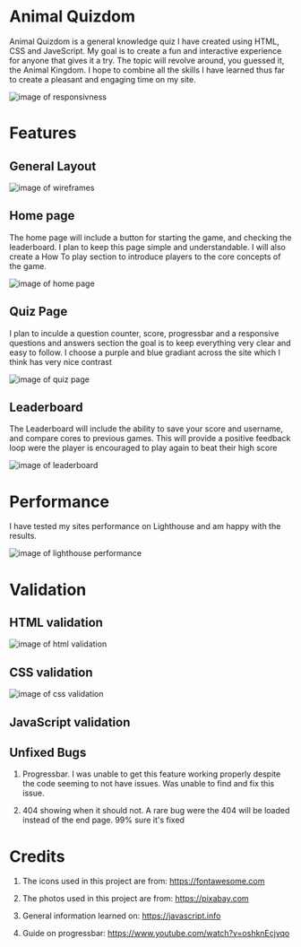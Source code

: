 # Animal Quizdom

Animal Quizdom is a general knowledge quiz I have created using HTML, CSS and JaveScript.
My goal is to create a fun and interactive experience for anyone that gives it a try. 
The topic will revolve around, you guessed it, the Animal Kingdom.
I hope to combine all the skills I have learned thus far to create a pleasant and engaging time on my site.

![image of responsivness](assets/images/responsive.png)

# Features

## General Layout

![image of wireframes](assets/images/wireframe.png)

## Home page

The home page will include a button for starting the game, and checking the leaderboard.
I plan to keep this page simple and understandable. I will also create a How To play section
to introduce players to the core concepts of the game.

![image of home page](assets/images/Homepage.png)

## Quiz Page

I plan to inculde a question counter, score, progressbar and a responsive questions and answers section
the goal is to keep everything very clear and easy to follow. I choose a purple and blue gradiant across the site which I think 
has very nice contrast

![image of quiz page](assets/images/quizpage.png)


## Leaderboard

The Leaderboard will include the ability to save your score and username,
and compare cores to previous games. This will provide a positive feedback loop were the player is 
encouraged to play again to beat their high score

![image of leaderboard](assets/images/leaderboard.png)

# Performance

I have tested my sites performance on Lighthouse and am happy with the results.

![image of lighthouse performance](assets/images/lighthouse.png)

# Validation

## HTML validation

![image of html validation](assets/images/htmlvalidation.png)

## CSS validation

![image of css validation](assets/images/cssvalidation.png)

## JavaScript validation



## Unfixed Bugs

1. Progressbar. I was unable to get this feature working properly despite the code seeming to not have issues.
Was unable to find and fix this issue.

2. 404 showing when it should not. A rare bug were the 404 will be loaded instead of the end page. 99% sure it's fixed

# Credits

1. The icons used in this project are from: <https://fontawesome.com>

2. The photos used in this project are from: <https://pixabay.com>

3. General information learned on: <https://javascript.info>

4. Guide on progressbar: <https://www.youtube.com/watch?v=oshknEcjvqo>
